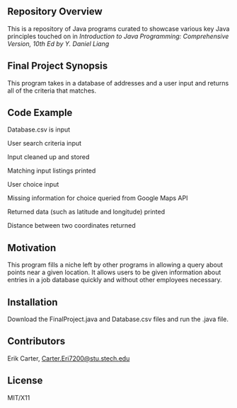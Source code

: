 ## Repository Overview

This is a repository of Java programs curated to showcase various key Java principles touched on in *Introduction to Java Programming: Comprehensive Version, 10th Ed by Y. Daniel Liang*

## Final Project Synopsis

This program takes in a database of addresses and a user input and returns all of the criteria that matches.

## Code Example
   Database.csv is input

   User search criteria input

   Input cleaned up and stored

   Matching input listings printed

   User choice input

   Missing information for choice queried from Google Maps API

   Returned data (such as latitude and longitude) printed

   Distance between two coordinates returned

## Motivation

This program fills a niche left by other programs in allowing a query about points near a given location. It allows users to be given information about entries in a job database quickly and without other employees necessary. 

## Installation

Download the FinalProject.java and Database.csv files and run the .java file.

## Contributors

Erik Carter, Carter.Eri7200@stu.stech.edu

## License

MIT/X11
